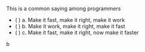 <panel header="{{ icon_Q_A }} Common saying: Make it fast,...">

This is a common saying among programmers

- ( ) a. Make it fast, make it right, make it work
- ( ) b. Make it work, make it right, make it fast
- ( ) c. Make it fast, make it right, now make it faster


<panel type="seamless" header="{{ icon_A }} Answer" minimized>

b

</panel>
</panel>
